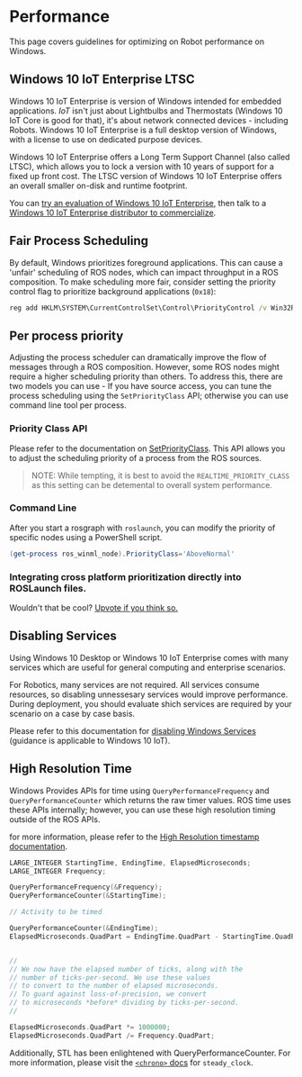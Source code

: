 # Performance
This page covers guidelines for optimizing on Robot performance on Windows.

## Windows 10 IoT Enterprise LTSC
Windows 10 IoT Enterprise is version of Windows intended for embedded applications. *IoT* isn't just about Lightbulbs and Thermostats (Windows 10 IoT Core is good for that), it's about network connected devices - including Robots. Windows 10 IoT Enterprise is a full desktop version of Windows, with a license to use on dedicated purpose devices. 

Windows 10 IoT Enterprise offers a Long Term Support Channel (also called LTSC), which allows you to lock a version with 10 years of support for a fixed up front cost. The LTSC version of Windows 10 IoT Enterprise offers an overall smaller on-disk and runtime footprint.

You can [try an evaluation of Windows 10 IoT Enterprise](https://www.microsoft.com/en-us/evalcenter/evaluate-windows-10-enterprise), then talk to a [Windows 10 IoT Enterprise distributor to commercialize](https://go.microsoft.com/fwlink/?linkid=2094697).


## Fair Process Scheduling
By default, Windows prioritizes foreground applications. This can cause a 'unfair' scheduling of ROS nodes, which can impact throughput in a ROS composition. To make scheduling more fair, consider setting the priority control flag to prioritize background applications (`0x18`):

```bat
reg add HKLM\SYSTEM\CurrentControlSet\Control\PriorityControl /v Win32PrioritySeparation /t REG_DWORD /d 0x18 /f
```

## Per process priority
Adjusting the process scheduler can dramatically improve the flow of messages through a ROS composition. However, some ROS nodes might require a higher scheduling priority than others. To address this, there are two models you can use - If you have source access, you can tune the process scheduling using the `SetPriorityClass` API; otherwise you can use command line tool per process.

### Priority Class API
Please refer to the documentation on [SetPriorityClass](https://docs.microsoft.com/en-us/windows/win32/api/processthreadsapi/nf-processthreadsapi-setpriorityclass). This API allows you to adjust the scheduling priority of a process from the ROS sources. 

> NOTE: While tempting, it is best to avoid the `REALTIME_PRIORITY_CLASS` as this setting can be detemental to overall system performance.

### Command Line
After you start a rosgraph with `roslaunch`, you can modify the priority of specific nodes using a PowerShell script.

``` powershell
(get-process ros_winml_node).PriorityClass='AboveNormal'
```

### Integrating cross platform prioritization directly into ROSLaunch files.
Wouldn't that be cool? [Upvote if you think so.](https://github.com/ms-iot/ROSOnWindows/issues/194)

## Disabling Services
Using Windows 10 Desktop or Windows 10 IoT Enterprise comes with many services which are useful for general computing and enterprise scenarios. 

For Robotics, many services are not required. All services consume resources, so disabling unnessesary services would improve performance. During deployment, you should evaluate shich services are required by your scenario on a case by case basis. 

Please refer to this documentation for [disabling Windows Services](https://docs.microsoft.com/en-us/windows-server/security/windows-services/security-guidelines-for-disabling-system-services-in-windows-server) (guidance is applicable to Windows 10 IoT).


## High Resolution Time
Windows Provides APIs for time using `QueryPerformanceFrequency` and `QueryPerformanceCounter` which returns the raw timer values. ROS time uses these APIs internally; however, you can use these high resolution timing outside of the ROS APIs.

for more information, please refer to the [High Resolution timestamp documentation](https://docs.microsoft.com/en-us/windows/win32/sysinfo/acquiring-high-resolution-time-stamps).

```C++
LARGE_INTEGER StartingTime, EndingTime, ElapsedMicroseconds;
LARGE_INTEGER Frequency;

QueryPerformanceFrequency(&Frequency); 
QueryPerformanceCounter(&StartingTime);

// Activity to be timed

QueryPerformanceCounter(&EndingTime);
ElapsedMicroseconds.QuadPart = EndingTime.QuadPart - StartingTime.QuadPart;


//
// We now have the elapsed number of ticks, along with the
// number of ticks-per-second. We use these values
// to convert to the number of elapsed microseconds.
// To guard against loss-of-precision, we convert
// to microseconds *before* dividing by ticks-per-second.
//

ElapsedMicroseconds.QuadPart *= 1000000;
ElapsedMicroseconds.QuadPart /= Frequency.QuadPart;
```

Additionally, STL has been enlightened with QueryPerformanceCounter. For more information, please visit the [`<chrono>` docs](https://docs.microsoft.com/en-us/cpp/standard-library/chrono?view=vs-2019) for `steady_clock`.


